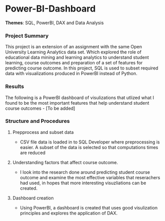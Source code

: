 # Power-BI-Dashboard

**Themes**: SQL, PowerBI, DAX and Data Analysis

### Project Summary

This project is an extension of an assignment with the same Open University Learning Analytics data set. Which explored the role of educational data mining and learning analytics to understand student learning, course outcomes and preparation of a set of features for predicting course outcome. In this project, SQL is used to subset required data with visualizations produced in PowerBI instead of Python.  

### Results

The following is a PowerBI dashboard of visulizations that utlized what I found to be the most important features that help understand student course outcomes - [To be added]


### Structure and Procedures

 1. Prepprocess and subset data 
 
    * CSV file data is loaded in to SQL Developer where preprocessing is easier. A subset of the data is selected so that computations times are reduced  
    
 2. Understanding factors that affect course outcome. 
     
     * I look into the research done around predicting student course outcome and examine the most effective variables that reserachers had used, in hopes that more interesting visuzliations can be created. 
     
 3. Dashboard creation 
 
     * Using PowerBI, a dashboard is created that uses good visulization principles and explores the application of DAX.
